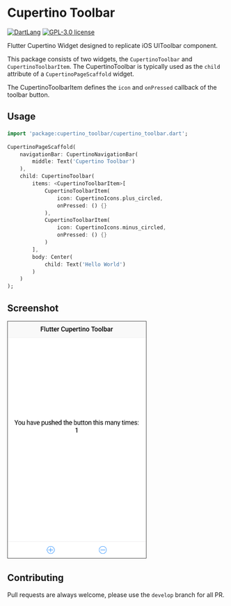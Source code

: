 # Cupertino Toolbar
[![DartLang](https://img.shields.io/badge/pub-1.0.0-orange.svg)](https://pub.dartlang.org/packages/cupertino_toolbar) [![GPL-3.0 license](https://img.shields.io/badge/license-GPL--3-blue.svg)](https://github.com/cmengler/cupertino_toolbar/blob/master/LICENSE)

Flutter Cupertino Widget designed to replicate iOS UIToolbar component.

This package consists of two widgets, the `CupertinoToolbar` and `CupertinoToolbarItem`. The CupertinoToolbar is typically used as the `child` attribute of a `CupertinoPageScaffold` widget.

The CupertinoToolbarItem defines the `icon` and `onPressed` callback of the toolbar button.

## Usage

```dart
import 'package:cupertino_toolbar/cupertino_toolbar.dart';
```

```dart
CupertinoPageScaffold(
	navigationBar: CupertinoNavigationBar(
		middle: Text('Cupertino Toolbar')
	),
	child: CupertinoToolbar(
		items: <CupertinoToolbarItem>[
			CupertinoToolbarItem(
				icon: CupertinoIcons.plus_circled,
				onPressed: () {}
			),
			CupertinoToolbarItem(
				icon: CupertinoIcons.minus_circled,
				onPressed: () {}
			)
		],
		body: Center(
			child: Text('Hello World')
		)
	)
);
```
## Screenshot
![Cupertino Toolbar Demo](https://raw.githubusercontent.com/cmengler/cupertino_toolbar/master/img/screenshot_cupertino_toolbar.png)

## Contributing
Pull requests are always welcome, please use the `develop` branch for all PR.